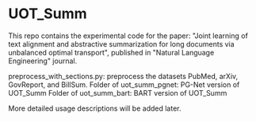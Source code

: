 # UOT_Summ
This repo contains the experimental code for the paper: "Joint learning of text alignment and abstractive summarization for long documents via unbalanced optimal transport", published in "Natural Language Engineering" journal.

preprocess_with_sections.py: preprocess the datasets PubMed, arXiv, GovReport, and BillSum.
Folder of uot_summ_pgnet: PG-Net version of UOT_Summ
Folder of uot_summ_bart: BART version of UOT_Summ

More detailed usage descriptions will be added later.
